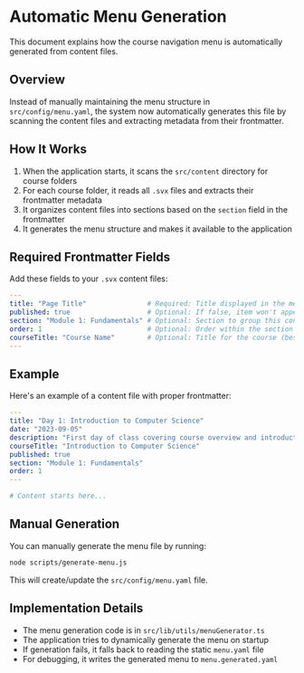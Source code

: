 # Automatic Menu Generation

This document explains how the course navigation menu is automatically generated from content files.

## Overview

Instead of manually maintaining the menu structure in `src/config/menu.yaml`, the system now automatically generates this file by scanning the content files and extracting metadata from their frontmatter.

## How It Works

1. When the application starts, it scans the `src/content` directory for course folders
2. For each course folder, it reads all `.svx` files and extracts their frontmatter metadata
3. It organizes content files into sections based on the `section` field in the frontmatter
4. It generates the menu structure and makes it available to the application

## Required Frontmatter Fields

Add these fields to your `.svx` content files:

```yaml
---
title: "Page Title"               # Required: Title displayed in the menu
published: true                   # Optional: If false, item won't appear in menu (default: true)
section: "Module 1: Fundamentals" # Optional: Section to group this content under (default: "General") 
order: 1                          # Optional: Order within the section (default: 0)
courseTitle: "Course Name"        # Optional: Title for the course (best in syllabus)
---
```

## Example

Here's an example of a content file with proper frontmatter:

```yaml
---
title: "Day 1: Introduction to Computer Science"
date: "2023-09-05"
description: "First day of class covering course overview and introduction to programming concepts."
courseTitle: "Introduction to Computer Science" 
published: true
section: "Module 1: Fundamentals"
order: 1
---

# Content starts here...
```

## Manual Generation

You can manually generate the menu file by running:

```bash
node scripts/generate-menu.js
```

This will create/update the `src/config/menu.yaml` file.

## Implementation Details

- The menu generation code is in `src/lib/utils/menuGenerator.ts`
- The application tries to dynamically generate the menu on startup
- If generation fails, it falls back to reading the static `menu.yaml` file
- For debugging, it writes the generated menu to `menu.generated.yaml` 